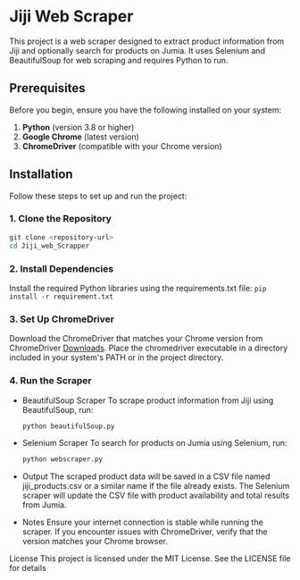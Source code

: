 # Jiji Web Scraper

This project is a web scraper designed to extract product information from Jiji and optionally search for products on Jumia. It uses Selenium and BeautifulSoup for web scraping and requires Python to run.

## Prerequisites

Before you begin, ensure you have the following installed on your system:

1. **Python** (version 3.8 or higher)
2. **Google Chrome** (latest version)
3. **ChromeDriver** (compatible with your Chrome version)

## Installation

Follow these steps to set up and run the project:

### 1. Clone the Repository

```bash
git clone <repository-url>
cd Jiji_web_Scrapper
```

### 2. Install Dependencies

Install the required Python libraries using the requirements.txt file:
`pip install -r requirement.txt`

### 3. Set Up ChromeDriver

Download the ChromeDriver that matches your Chrome version from ChromeDriver [Downloads](https://developer.chrome.com/docs/chromedriver/downloads). Place the chromedriver executable in a directory included in your system's PATH or in the project directory.

### 4. Run the Scraper

- BeautifulSoup Scraper
  To scrape product information from Jiji using BeautifulSoup, run:

  ```bash
  python beautifulSoup.py
  ```

- Selenium Scraper
  To search for products on Jumia using Selenium, run:

  ```bash
  python webscraper.py
  ```

- Output
  The scraped product data will be saved in a CSV file named jiji_products.csv or a similar name if the file already exists.
  The Selenium scraper will update the CSV file with product availability and total results from Jumia.
- Notes
  Ensure your internet connection is stable while running the scraper.
  If you encounter issues with ChromeDriver, verify that the version matches your Chrome browser.

License
This project is licensed under the MIT License. See the LICENSE file for details
